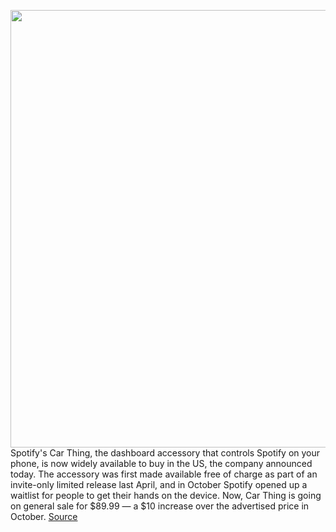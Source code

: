 <img src='https://cdn.vox-cdn.com/thumbor/BT4L_skt4RJsxF6v_f3UxbvQkU8=/0x0:815x544/1200x800/filters:focal(477x211:607x341)/cdn.vox-cdn.com/uploads/chorus_image/image/70536072/Car_Thing_Image_3.0.jpg' width='700px' /><br/>
Spotify's Car Thing, the dashboard accessory that controls Spotify on your phone, is now widely available to buy in the US, the company announced today. The accessory was first made available free of charge as part of an invite-only limited release last April, and in October Spotify opened up a waitlist for people to get their hands on the device. Now, Car Thing is going on general sale for $89.99 — a $10 increase over the advertised price in October.
<a href='https://www.theverge.com/2022/2/22/22945403/spotify-car-thing-price-release-date'> Source <a/>